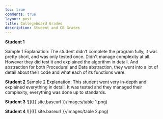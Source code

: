 ```yaml
---
toc: true
comments: true
layout: post
title: Collegeboard Grades 
description: Student and CB Grades
---
```

**Student 1**

Sample 1 Explanation: The student didn't complete the program fully, it was pretty short, and was only tested once. Didn't manage complexity at all. However they did test it and explained the algorithm in detail. And abstraction for both Procedural and Data abstraction, they went into a lot of detail about their code and what each of its functions were.

**Student 2**
Sample 2 Explanation: This student went very in-depth and explained everything in detail. It was tested and they managed their complexity, everything was done up to standards.

**Student 3**
![]({{ site.baseurl }}/images/table 1.png)



**Student 4**
![]({{ site.baseurl }}/images/table 2.png)

